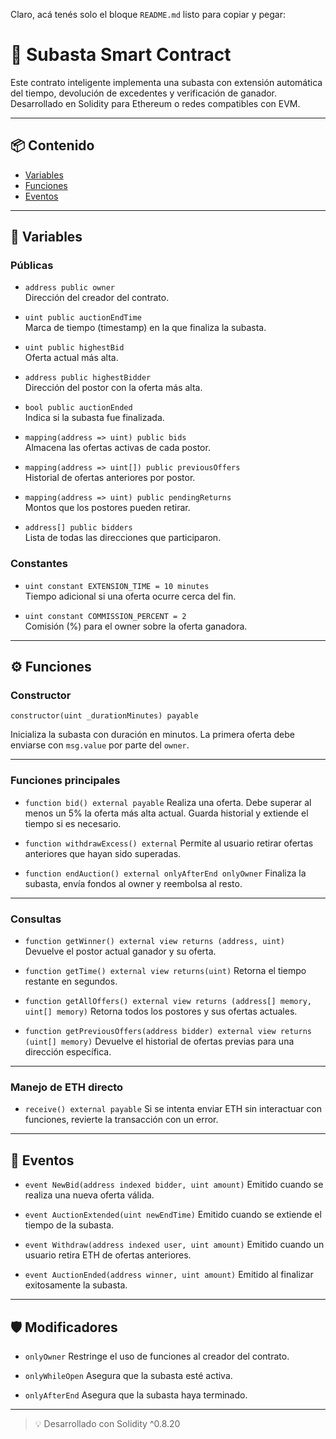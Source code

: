 Claro, acá tenés solo el bloque `README.md` listo para copiar y pegar:


# 🧾 Subasta Smart Contract

Este contrato inteligente implementa una subasta con extensión automática del tiempo, devolución de excedentes y verificación de ganador. Desarrollado en Solidity para Ethereum o redes compatibles con EVM.

---

## 📦 Contenido

- [Variables](#-variables)
- [Funciones](#-funciones)
- [Eventos](#-eventos)

---

## 🔧 Variables

### Públicas

- `address public owner`  
  Dirección del creador del contrato.

- `uint public auctionEndTime`  
  Marca de tiempo (timestamp) en la que finaliza la subasta.

- `uint public highestBid`  
  Oferta actual más alta.

- `address public highestBidder`  
  Dirección del postor con la oferta más alta.

- `bool public auctionEnded`  
  Indica si la subasta fue finalizada.

- `mapping(address => uint) public bids`  
  Almacena las ofertas activas de cada postor.

- `mapping(address => uint[]) public previousOffers`  
  Historial de ofertas anteriores por postor.

- `mapping(address => uint) public pendingReturns`  
  Montos que los postores pueden retirar.

- `address[] public bidders`  
  Lista de todas las direcciones que participaron.

### Constantes

- `uint constant EXTENSION_TIME = 10 minutes`  
  Tiempo adicional si una oferta ocurre cerca del fin.

- `uint constant COMMISSION_PERCENT = 2`  
  Comisión (%) para el owner sobre la oferta ganadora.

---

## ⚙️ Funciones

### Constructor

```solidity
constructor(uint _durationMinutes) payable
````

Inicializa la subasta con duración en minutos. La primera oferta debe enviarse con `msg.value` por parte del `owner`.

---

### Funciones principales

* `function bid() external payable`
  Realiza una oferta. Debe superar al menos un 5% la oferta más alta actual. Guarda historial y extiende el tiempo si es necesario.

* `function withdrawExcess() external`
  Permite al usuario retirar ofertas anteriores que hayan sido superadas.

* `function endAuction() external onlyAfterEnd onlyOwner`
  Finaliza la subasta, envía fondos al owner y reembolsa al resto.

---

### Consultas

* `function getWinner() external view returns (address, uint)`
  Devuelve el postor actual ganador y su oferta.

* `function getTime() external view returns(uint)`
  Retorna el tiempo restante en segundos.

* `function getAllOffers() external view returns (address[] memory, uint[] memory)`
  Retorna todos los postores y sus ofertas actuales.

* `function getPreviousOffers(address bidder) external view returns (uint[] memory)`
  Devuelve el historial de ofertas previas para una dirección específica.

---

### Manejo de ETH directo

* `receive() external payable`
  Si se intenta enviar ETH sin interactuar con funciones, revierte la transacción con un error.

---

## 📢 Eventos

* `event NewBid(address indexed bidder, uint amount)`
  Emitido cuando se realiza una nueva oferta válida.

* `event AuctionExtended(uint newEndTime)`
  Emitido cuando se extiende el tiempo de la subasta.

* `event Withdraw(address indexed user, uint amount)`
  Emitido cuando un usuario retira ETH de ofertas anteriores.

* `event AuctionEnded(address winner, uint amount)`
  Emitido al finalizar exitosamente la subasta.

---

## 🛡️ Modificadores

* `onlyOwner`
  Restringe el uso de funciones al creador del contrato.

* `onlyWhileOpen`
  Asegura que la subasta esté activa.

* `onlyAfterEnd`
  Asegura que la subasta haya terminado.

---

> 💡 Desarrollado con Solidity ^0.8.20

```
```

